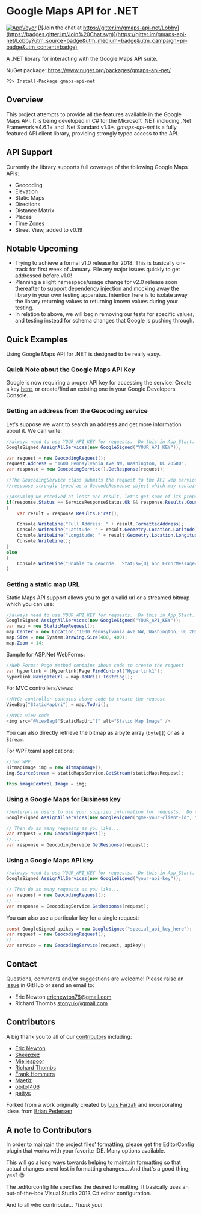 # Google Maps API for .NET

[![AppVeyor](https://img.shields.io/appveyor/ci/EricNewton/gmaps-api-net.svg)](https://ci.appveyor.com/project/EricNewton/gmaps-api-net)
[![Join the chat at https://gitter.im/gmaps-api-net/Lobby](https://badges.gitter.im/Join%20Chat.svg)](https://gitter.im/gmaps-api-net/Lobby?utm_source=badge&utm_medium=badge&utm_campaign=pr-badge&utm_content=badge)

A .NET library for interacting with the Google Maps API suite.

NuGet package: https://www.nuget.org/packages/gmaps-api-net/
```
PS> Install-Package gmaps-api-net
```

## Overview
This project attempts to provide all the features available in the Google Maps API. It is being developed in C# for the Microsoft .NET including .Net Framework v4.6.1+ and .Net Standard v1.3+. *gmaps-api-net* is a fully featured API client library, providing strongly typed access to the API.

## API Support

Currently the library supports full coverage of the following Google Maps APIs:
  * Geocoding
  * Elevation
  * Static Maps
  * Directions
  * Distance Matrix
  * Places
  * Time Zones
  * Street View, added to v0.19

## Notable Upcoming 

* Trying to achieve a formal v1.0 release for 2018. This is basically on-track for first week of January. File any major issues quickly to get addressed before v1.0!
* Planning a slight namespace/usage change for v2.0 release soon thereafter to support dependency injection and mocking away the library in your own testing apparatus.  Intention here is to isolate away the library returning values to returning known values during your testing.
* In relation to above, we will begin removing our tests for specific values, and testing instead for schema changes that Google is pushing through.

## Quick Examples
Using Google Maps API for .NET is designed to be really easy.

### Quick Note about the Google Maps API Key
Google is now requiring a proper API key for accessing the service. Create a key [here](https://developers.google.com/maps/documentation/geocoding/get-api-key), or create/find an existing one in your Google Developers Console.

### Getting an address from the Geocoding service
Let's suppose we want to search an address and get more information about it. We can write:

```c#
//always need to use YOUR_API_KEY for requests.  Do this in App_Start.
GoogleSigned.AssignAllServices(new GoogleSigned("YOUR_API_KEY"));

var request = new GeocodingRequest();
request.Address = "1600 Pennsylvania Ave NW, Washington, DC 20500";
var response = new GeocodingService().GetResponse(request);

//The GeocodingService class submits the request to the API web service, and returns the
//response strongly typed as a GeocodeResponse object which may contain zero, one or more results.

//Assuming we received at least one result, let's get some of its properties:
if(response.Status == ServiceResponseStatus.Ok && response.Results.Count() > 0)
{
    var result = response.Results.First();

    Console.WriteLine("Full Address: " + result.FormattedAddress);         // "1600 Pennsylvania Ave NW, Washington, DC 20500, USA"
    Console.WriteLine("Latitude: " + result.Geometry.Location.Latitude);   // 38.8976633
    Console.WriteLine("Longitude: " + result.Geometry.Location.Longitude); // -77.0365739
    Console.WriteLine();
}
else
{
    Console.WriteLine("Unable to geocode.  Status={0} and ErrorMessage={1}", response.Status, response.ErrorMessage);
}
```

### Getting a static map URL
Static Maps API support allows you to get a valid url or a streamed bitmap which you can use:

```c#
//always need to use YOUR_API_KEY for requests.  Do this in App_Start.
GoogleSigned.AssignAllServices(new GoogleSigned("YOUR_API_KEY"));
var map = new StaticMapRequest();
map.Center = new Location("1600 Pennsylvania Ave NW, Washington, DC 20500");
map.Size = new System.Drawing.Size(400, 400);
map.Zoom = 14;
```

Sample for ASP.Net WebForms:

```c#
//Web Forms: Page method contains above code to create the request
var hyperlink = (Hyperlink)Page.FindControl("Hyperlink1");
hyperlink.NavigateUrl = map.ToUri().ToString();
```

For MVC controllers/views:

```c#
//MVC: controller contains above code to create the request
ViewBag["StaticMapUri"] = map.ToUri();

//MVC: view code
<img src="@ViewBag["StaticMapUri"]" alt="Static Map Image" />
```

You can also directly retrieve the bitmap as a byte array (`byte[]`) or as a `Stream`:

For WPF/xaml applications:
```c#
//for WPF:
BitmapImage img = new BitmapImage();
img.SourceStream = staticMapsService.GetStream(staticMapsRequest);

this.imageControl.Image = img;
```

### Using a Google Maps for Business key

```c#
//enterprise users to use your supplied information for requests.  Do this in App_Start.
GoogleSigned.AssignAllServices(new GoogleSigned("gme-your-client-id", "your-signing-key"));

// Then do as many requests as you like...
var request = new GeocodingRequest();
//...
var response = GeocodingService.GetResponse(request);
```

### Using a Google Maps API key

```c#
//always need to use YOUR_API_KEY for requests.  Do this in App_Start.
GoogleSigned.AssignAllServices(new GoogleSigned("your-api-key"));

// Then do as many requests as you like...
var request = new GeocodingRequest();
//...
var response = GeocodingService.GetResponse(request);
```

You can also use a particular key for a single request:

```c#
const GoogleSigned apikey = new GoogleSigned("special_api_key_here");
var request = new GeocodingRequest();
//...
var service = new GeocodingService(request, apikey);
```

## Contact
Questions, comments and/or suggestions are welcome! Please raise an [issue](https://github.com/ericnewton76/gmaps-api-net/issues) in GitHub or send an email to:

- Eric Newton [ericnewton76@gmail.com](mailto:ericnewton76@gmail.com)
- Richard Thombs [stonyuk@gmail.com](mailto:stonyuk@gmail.com)

## Contributors
A big thank you to all of our [contributors](https://github.com/ericnewton76/gmaps-api-net/graphs/contributors) including:

- [Eric Newton](https://github.com/ericnewton76)
- [Sheepzez](https://github.com/Sheepzez)
- [Mieliespoor](https://github.com/mieliespoor)
- [Richard Thombs](https://github.com/richardthombs)
- [Frank Hommers](https://github.com/frankhommers)
- [Maetiz](https://github.com/Maetiz)
- [obito1406](https://github.com/obito1406)
- [pettys](https://github.com/pettys)

Forked from a work originally created by [Luis Farzati](https://github.com/luisfarzati) and incorporating ideas from [Brian Pedersen](https://briancaos.wordpress.com/2009/10/16/google-maps-polyline-encoding-in-c)

## A note to Contributors
In order to maintain the project files' formatting, please get the EditorConfig plugin that works with your favorite IDE. Many options available.  

This will go a long ways towards helping to maintain formatting so that actual changes arent lost in formatting changes... And that's a good thing, yes?  :wink:

The .editorconfig file specifies the desired formatting.  It basically uses an out-of-the-box Visual Studio 2013 C# editor configuration.

And to all who contribute... *Thank you!*

